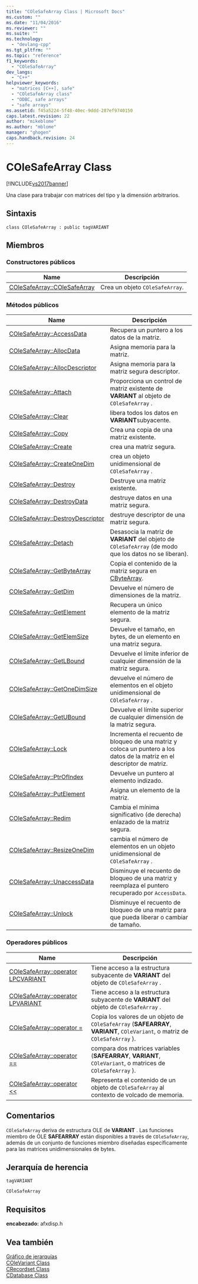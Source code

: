 ```yaml
---
title: "COleSafeArray Class | Microsoft Docs"
ms.custom: ""
ms.date: "11/04/2016"
ms.reviewer: ""
ms.suite: ""
ms.technology: 
  - "devlang-cpp"
ms.tgt_pltfrm: ""
ms.topic: "reference"
f1_keywords: 
  - "COleSafeArray"
dev_langs: 
  - "C++"
helpviewer_keywords: 
  - "matrices [C++], safe"
  - "COleSafeArray class"
  - "ODBC, safe arrays"
  - "safe arrays"
ms.assetid: f45a5224-5f48-40ec-9ddd-287ef9740150
caps.latest.revision: 22
author: "mikeblome"
ms.author: "mblome"
manager: "ghogen"
caps.handback.revision: 24
---
```

# COleSafeArray Class
[!INCLUDE[vs2017banner](../../assembler/inline/includes/vs2017banner.md)]

Una clase para trabajar con matrices del tipo y la dimensión arbitrarios.  
  
## Sintaxis  
  
```  
class COleSafeArray : public tagVARIANT  
```  
  
## Miembros  
  
### Constructores públicos  
  
|Name|Descripción|  
|----------|-----------------|  
|[COleSafeArray::COleSafeArray](../Topic/COleSafeArray::COleSafeArray.md)|Crea un objeto `COleSafeArray`.|  
  
### Métodos públicos  
  
|Name|Descripción|  
|----------|-----------------|  
|[COleSafeArray::AccessData](../Topic/COleSafeArray::AccessData.md)|Recupera un puntero a los datos de la matriz.|  
|[COleSafeArray::AllocData](../Topic/COleSafeArray::AllocData.md)|Asigna memoria para la matriz.|  
|[COleSafeArray::AllocDescriptor](../Topic/COleSafeArray::AllocDescriptor.md)|Asigna memoria para la matriz segura descriptor.|  
|[COleSafeArray::Attach](../Topic/COleSafeArray::Attach.md)|Proporciona un control de matriz existente de **VARIANT** al objeto de `COleSafeArray` .|  
|[COleSafeArray::Clear](../Topic/COleSafeArray::Clear.md)|libera todos los datos en **VARIANT**subyacente.|  
|[COleSafeArray::Copy](../Topic/COleSafeArray::Copy.md)|Crea una copia de una matriz existente.|  
|[COleSafeArray::Create](../Topic/COleSafeArray::Create.md)|crea una matriz segura.|  
|[COleSafeArray::CreateOneDim](../Topic/COleSafeArray::CreateOneDim.md)|crea un objeto unidimensional de `COleSafeArray` .|  
|[COleSafeArray::Destroy](../Topic/COleSafeArray::Destroy.md)|Destruye una matriz existente.|  
|[COleSafeArray::DestroyData](../Topic/COleSafeArray::DestroyData.md)|destruye datos en una matriz segura.|  
|[COleSafeArray::DestroyDescriptor](../Topic/COleSafeArray::DestroyDescriptor.md)|destruye descriptor de una matriz segura.|  
|[COleSafeArray::Detach](../Topic/COleSafeArray::Detach.md)|Desasocia la matriz de **VARIANT** del objeto de `COleSafeArray` \(de modo que los datos no se liberan\).|  
|[COleSafeArray::GetByteArray](../Topic/COleSafeArray::GetByteArray.md)|Copia el contenido de la matriz segura en [CByteArray](../../mfc/reference/cbytearray-class.md).|  
|[COleSafeArray::GetDim](../Topic/COleSafeArray::GetDim.md)|Devuelve el número de dimensiones de la matriz.|  
|[COleSafeArray::GetElement](../Topic/COleSafeArray::GetElement.md)|Recupera un único elemento de la matriz segura.|  
|[COleSafeArray::GetElemSize](../Topic/COleSafeArray::GetElemSize.md)|Devuelve el tamaño, en bytes, de un elemento en una matriz segura.|  
|[COleSafeArray::GetLBound](../Topic/COleSafeArray::GetLBound.md)|Devuelve el límite inferior de cualquier dimensión de la matriz segura.|  
|[COleSafeArray::GetOneDimSize](../Topic/COleSafeArray::GetOneDimSize.md)|devuelve el número de elementos en el objeto unidimensional de `COleSafeArray` .|  
|[COleSafeArray::GetUBound](../Topic/COleSafeArray::GetUBound.md)|Devuelve el límite superior de cualquier dimensión de la matriz segura.|  
|[COleSafeArray::Lock](../Topic/COleSafeArray::Lock.md)|Incrementa el recuento de bloqueo de una matriz y coloca un puntero a los datos de la matriz en el descriptor de matriz.|  
|[COleSafeArray::PtrOfIndex](../Topic/COleSafeArray::PtrOfIndex.md)|Devuelve un puntero al elemento indizado.|  
|[COleSafeArray::PutElement](../Topic/COleSafeArray::PutElement.md)|Asigna un elemento de la matriz.|  
|[COleSafeArray::Redim](../Topic/COleSafeArray::Redim.md)|Cambia el mínima significativo \(de derecha\) enlazado de la matriz segura.|  
|[COleSafeArray::ResizeOneDim](../Topic/COleSafeArray::ResizeOneDim.md)|cambia el número de elementos en un objeto unidimensional de `COleSafeArray` .|  
|[COleSafeArray::UnaccessData](../Topic/COleSafeArray::UnaccessData.md)|Disminuye el recuento de bloqueo de una matriz y reemplaza el puntero recuperado por `AccessData`.|  
|[COleSafeArray::Unlock](../Topic/COleSafeArray::Unlock.md)|Disminuye el recuento de bloqueo de una matriz para que pueda liberar o cambiar de tamaño.|  
  
### Operadores públicos  
  
|Name|Descripción|  
|----------|-----------------|  
|[COleSafeArray::operator LPCVARIANT](../Topic/COleSafeArray::operator%20LPCVARIANT.md)|Tiene acceso a la estructura subyacente de **VARIANT** del objeto de `COleSafeArray` .|  
|[COleSafeArray::operator LPVARIANT](../Topic/COleSafeArray::operator%20LPVARIANT.md)|Tiene acceso a la estructura subyacente de **VARIANT** del objeto de `COleSafeArray` .|  
|[COleSafeArray::operator \=](../Topic/COleSafeArray::operator%20=.md)|Copia los valores de un objeto de `COleSafeArray` \(**SAFEARRAY**, **VARIANT**, `COleVariant`, o matriz de `COleSafeArray` \).|  
|[COleSafeArray::operator \=\=](../Topic/COleSafeArray::operator%20==.md)|compara dos matrices variables \(**SAFEARRAY**, **VARIANT**, `COleVariant`, o matrices de `COleSafeArray` \).|  
|[COleSafeArray::operator \<\<](../Topic/COleSafeArray::operator%20%3C%3C.md)|Representa el contenido de un objeto de `COleSafeArray` al contexto de volcado de memoria.|  
  
## Comentarios  
 `COleSafeArray` deriva de estructura OLE de **VARIANT** .  Las funciones miembro de OLE **SAFEARRAY** están disponibles a través de `COleSafeArray`, además de un conjunto de funciones miembro diseñadas específicamente para las matrices unidimensionales de bytes.  
  
## Jerarquía de herencia  
 `tagVARIANT`  
  
 `COleSafeArray`  
  
## Requisitos  
 **encabezado:** afxdisp.h  
  
## Vea también  
 [Gráfico de jerarquías](../../mfc/hierarchy-chart.md)   
 [COleVariant Class](../../mfc/reference/colevariant-class.md)   
 [CRecordset Class](../../mfc/reference/crecordset-class.md)   
 [CDatabase Class](../../mfc/reference/cdatabase-class.md)